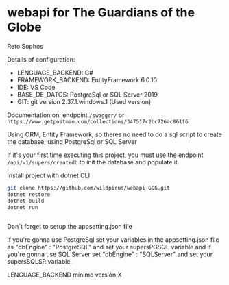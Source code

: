 # webapi for The Guardians of the Globe

Reto Sophos

Details of configuration:

* LENGUAGE_BACKEND: C#
* FRAMEWORK_BACKEND: EntityFramework 6.0.10
* IDE: VS Code
* BASE_DE_DATOS: PostgreSql or SQL Server 2019
* GIT: git version 2.37.1.windows.1 (Used version)

Documentation on: endpoint `/swagger/` or `https://www.getpostman.com/collections/347517c2bc726ac861f6`

Using ORM, Entity Framework, so theres no need to do a sql script to create the database; using PostgreSql or SQL Server

If it's your first time executing this project, you must use the endpoint `/api/v1/supers/createdb` to init the database and populate it.

Install project with dotnet CLI

```bash
git clone https://github.com/wildpirus/webapi-GOG.git
dotnet restore
dotnet build
dotnet run
  
```


Don´t forget to setup the appsetting.json file

if you're gonna use PostgreSql set your variables in the appsetting.json file as "dbEngine" : "PostgreSQL" and set your supersPGSQL variable and if you're gonna use SQL Server set "dbEngine" : "SQLServer" and set your supersSQLSR variable.

LENGUAGE_BACKEND mínimo versión X
